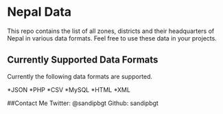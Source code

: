 # Nepal Data

This repo contains the list of all zones, districts and their headquarters of Nepal in various data formats. Feel free to use these data in your projects.

## Currently Supported Data Formats

Currently the following data formats are supported.

*JSON
*PHP
*CSV
*MySQL
*HTML
*XML

##Contact Me
Twitter: @sandipbgt
Github: sandipbgt